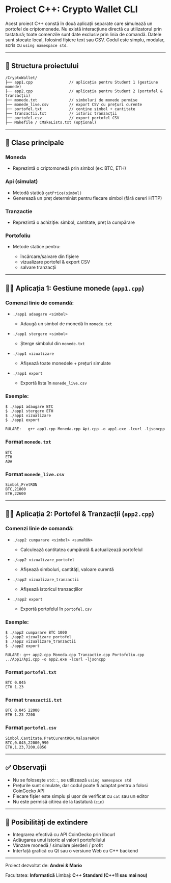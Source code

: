 # Proiect C++: Crypto Wallet CLI

Acest proiect C++ constă în două aplicații separate care simulează un portofel de criptomonede. Nu există interacțiune directă cu utilizatorul prin tastatură; toate comenzile sunt date exclusiv prin linia de comandă. Datele sunt stocate local, folosind fișiere text sau CSV. Codul este simplu, modular, scris cu `using namespace std`.

---

## 📁 Structura proiectului

```
/CryptoWallet/
├── app1.cpp                // aplicația pentru Student 1 (gestiune monede)
├── app2.cpp                // aplicația pentru Student 2 (portofel & tranzacții)
├── monede.txt              // simboluri de monede permise
├── monede_live.csv         // export CSV cu prețuri curente
├── portofel.txt            // conține simbol + cantitate
├── tranzactii.txt          // istoric tranzacții
├── portofel.csv            // export portofel CSV
├── Makefile / CMakeLists.txt (opțional)
```

---

## 🧱 Clase principale

### Moneda

* Reprezintă o criptomonedă prin simbol (ex: BTC, ETH)

### Api (simulat)

* Metodă statică `getPrice(simbol)`
* Generează un preț determinist pentru fiecare simbol (fără cereri HTTP)

### Tranzactie

* Reprezintă o achiziție: simbol, cantitate, preț la cumpărare

### Portofoliu

* Metode statice pentru:

  * încărcare/salvare din fișiere
  * vizualizare portofel & export CSV
  * salvare tranzacții

---

## 🧑‍💼 Aplicația 1: Gestiune monede (`app1.cpp`)

### Comenzi linie de comandă:

* `./app1 adaugare <simbol>`

  * Adaugă un simbol de monedă în `monede.txt`
* `./app1 stergere <simbol>`

  * Șterge simbolul din `monede.txt`
* `./app1 vizualizare`

  * Afișează toate monedele + prețuri simulate
* `./app1 export`

  * Exportă lista în `monede_live.csv`

### Exemple:

```
$ ./app1 adaugare BTC
$ ./app1 stergere ETH
$ ./app1 vizualizare
$ ./app1 export
```
```RULARE:   g++ app1.cpp Moneda.cpp Api.cpp -o app1.exe -lcurl -ljsoncpp```

### Format `monede.txt`

```
BTC
ETH
ADA
```

### Format `monede_live.csv`

```
Simbol,PretRON
BTC,21800
ETH,22600
```

---

## 👨‍💻 Aplicația 2: Portofel & Tranzacții (`app2.cpp`)

### Comenzi linie de comandă:

* `./app2 cumparare <simbol> <sumaRON>`

  * Calculează cantitatea cumpărată & actualizează portofelul
* `./app2 vizualizare_portofel`

  * Afișează simboluri, cantități, valoare curentă
* `./app2 vizualizare_tranzactii`

  * Afișează istoricul tranzacțiilor
* `./app2 export`

  * Exportă portofelul în `portofel.csv`

### Exemple:

```
$ ./app2 cumparare BTC 1000
$ ./app2 vizualizare_portofel
$ ./app2 vizualizare_tranzactii
$ ./app2 export
```
```RULARE: g++ app2.cpp Moneda.cpp Tranzactie.cpp Portofoliu.cpp ../App1/Api.cpp -o app2.exe -lcurl -ljsoncpp```

### Format `portofel.txt`

```
BTC 0.045
ETH 1.23
```

### Format `tranzactii.txt`

```
BTC 0.045 22000
ETH 1.23 7200
```

### Format `portofel.csv`

```
Simbol,Cantitate,PretCurentRON,ValoareRON
BTC,0.045,22000,990
ETH,1.23,7200,8856
```

---

## ✅ Observații

* Nu se folosește `std::`, se utilizează `using namespace std`
* Prețurile sunt simulate, dar codul poate fi adaptat pentru a folosi CoinGecko API
* Fiecare fișier este simplu și ușor de verificat cu `cat` sau un editor
* Nu este permisă citirea de la tastatură (`cin`)

---

## 🔧 Posibilități de extindere

* Integrarea efectivă cu API CoinGecko prin libcurl
* Adăugarea unui istoric al valorii portofoliului
* Vânzare monedă / simulare pierderi / profit
* Interfață grafică cu Qt sau o versiune Web cu C++ backend

---

Proiect dezvoltat de: **Andrei & Mario**

Facultatea: **Informatică**
Limbaj: **C++ Standard (C++11 sau mai nou)**
